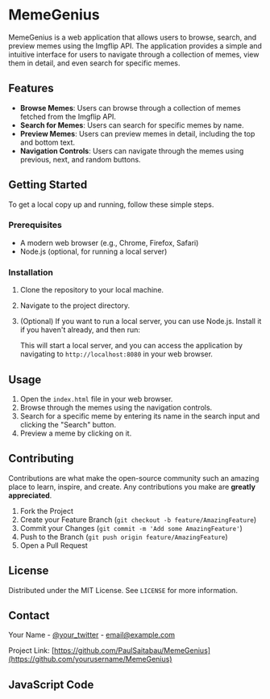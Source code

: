 # MemeGenius

MemeGenius is a web application that allows users to browse, search, and preview memes using the Imgflip API. The application provides a simple and intuitive interface for users to navigate through a collection of memes, view them in detail, and even search for specific memes.

## Features

- **Browse Memes**: Users can browse through a collection of memes fetched from the Imgflip API.
- **Search for Memes**: Users can search for specific memes by name.
- **Preview Memes**: Users can preview memes in detail, including the top and bottom text.
- **Navigation Controls**: Users can navigate through the memes using previous, next, and random buttons.

## Getting Started

To get a local copy up and running, follow these simple steps.

### Prerequisites

- A modern web browser (e.g., Chrome, Firefox, Safari)
- Node.js (optional, for running a local server)

### Installation

1. Clone the repository to your local machine.
2. Navigate to the project directory.
3. (Optional) If you want to run a local server, you can use Node.js. Install it if you haven't already, and then run:

   This will start a local server, and you can access the application by navigating to `http://localhost:8080` in your web browser.

## Usage

1. Open the `index.html` file in your web browser.
2. Browse through the memes using the navigation controls.
3. Search for a specific meme by entering its name in the search input and clicking the "Search" button.
4. Preview a meme by clicking on it.

## Contributing

Contributions are what make the open-source community such an amazing place to learn, inspire, and create. Any contributions you make are **greatly appreciated**.

1. Fork the Project
2. Create your Feature Branch (`git checkout -b feature/AmazingFeature`)
3. Commit your Changes (`git commit -m 'Add some AmazingFeature'`)
4. Push to the Branch (`git push origin feature/AmazingFeature`)
5. Open a Pull Request

## License

Distributed under the MIT License. See `LICENSE` for more information.

## Contact

Your Name - [@your_twitter](https://twitter.com/your_twitter) - email@example.com

Project Link: [https://github.com/PaulSaitabau/MemeGenius](https://github.com/yourusername/MemeGenius)

## JavaScript Code

